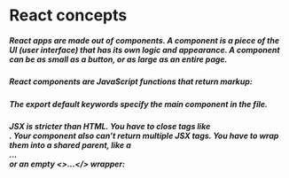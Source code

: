 # React concepts

##### React apps are made out of components. A component is a piece of the UI (user interface) that has its own logic and appearance. A component can be as small as a button, or as large as an entire page.

##### React components are JavaScript functions that return markup:

##### The export default keywords specify the main component in the file.

##### JSX is stricter than HTML. You have to close tags like <br />. Your component also can’t return multiple JSX tags. You have to wrap them into a shared parent, like a <div>...</div> or an empty <>...</> wrapper:

